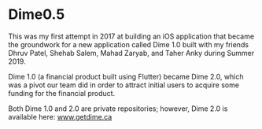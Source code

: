 # Dime0.5

This was my first attempt in 2017 at building an iOS application that became the groundwork for a new
application called Dime 1.0 built with my friends Dhruv Patel, Shehab Salem, Mahad Zaryab, and Taher Anky 
during Summer 2019.

Dime 1.0 (a financial product built using Flutter) became Dime 2.0, which was a pivot our team did in order to attract initial users to acquire some funding for the financial product.

Both Dime 1.0 and 2.0 are private repositories; however, Dime 2.0 is available here: www.getdime.ca
